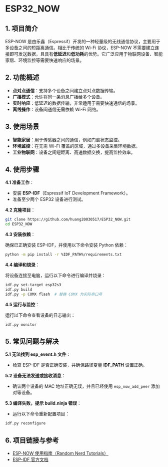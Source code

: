 # ESP32_NOW

## 1. 项目简介

ESP-NOW 是由乐鑫（Espressif）开发的一种轻量级的无线通信协议，主要用于多设备之间的短距离通信。相比于传统的 Wi-Fi 协议，ESP-NOW 不需要建立连接即可发送数据，且具有**低延迟**和**低功耗**的优势。它广泛应用于物联网设备、智能家居、环境监控等需要快速响应的场景。

## 2. 功能概述

- **点对点通信**：支持多个设备之间建立点对点数据传输。
- **广播模式**：允许将同一条消息广播给多个设备。
- **实时响应**：低延迟的数据传输，非常适用于需要快速通信的场景。
- **离线操作**：设备间通信无需依赖 Wi-Fi 网络。

## 3. 使用场景

- **智能家居**：用于传感器之间的通信，例如门窗状态监控。
- **环境监控**：在无需 Wi-Fi 覆盖的区域，通过多设备采集环境数据。
- **工业物联网**：设备之间短距离、高速数据交换，提高监控效率。

## 4. 使用步骤

**4.1 准备工作**：

- 安装 **ESP-IDF**（Espressif IoT Development Framework）。
- 准备至少两个 ESP32 设备进行测试。

**4.2 克隆项目**：

```bash
git clone https://github.com/huang20030517/ESP32_NOW.git
cd ESP32_NOW
```

**4.3 安装依赖**：

确保已正确安装 ESP-IDF，并使用以下命令安装 Python 依赖：

```bash
python -m pip install -r %IDF_PATH%/requirements.txt
```

**4.4 编译和烧录**：

将设备连接至电脑，运行以下命令进行编译并烧录：

```bash
idf.py set-target esp32s3
idf.py build
idf.py -p COMX flash  # 替换 COMX 为实际串口号
```

**4.5 运行与监控**：

运行以下命令查看设备的日志输出：

```bash
idf.py monitor
```

## 5. 常见问题与解决

**5.1 无法找到 esp_event.h 文件**：

- 检查 ESP-IDF 是否正确安装，并确保路径变量 **IDF_PATH** 设置正确。

**5.2 设备无法发送或接收消息**：

- 确认两个设备的 MAC 地址正确无误，并且已经使用 `esp_now_add_peer` 添加对等设备。

**5.3 编译失败，提示 build.ninja 错误**：

- 运行以下命令重新配置项目：

```bash
idf.py reconfigure
```

## 6. 项目链接与参考

- [ESP-NOW 使用指南（Random Nerd Tutorials）](https://randomnerdtutorials.com/esp-now-esp32-arduino-ide/)
- [ESP-IDF 官方文档](https://docs.espressif.com/projects/esp-idf/zh_CN/latest/)
